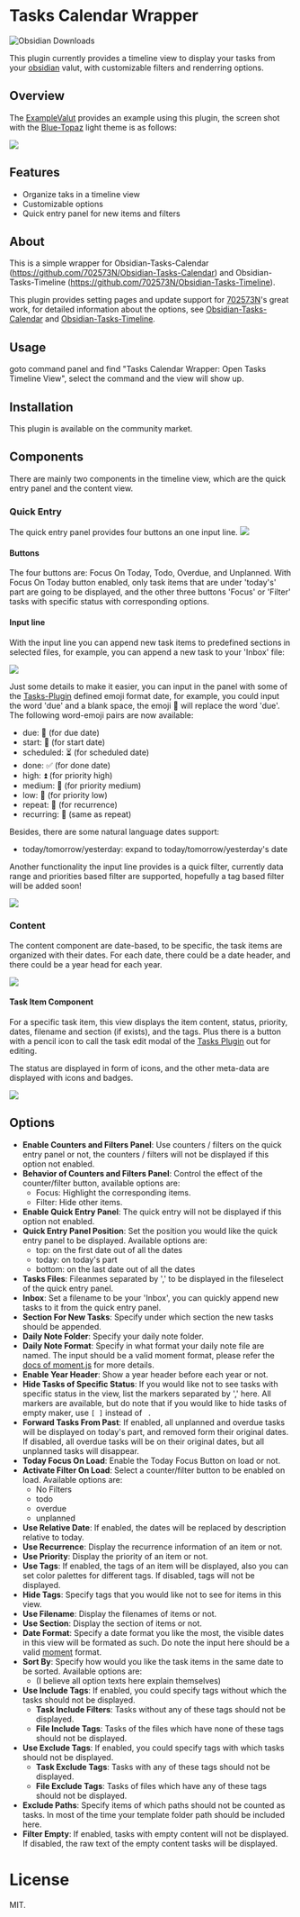 # Tasks Calendar Wrapper

![Obsidian Downloads](https://img.shields.io/badge/dynamic/json?logo=obsidian&color=%23483699&label=downloads&query=%24%5B%22tasks-calendar-wrapper%22%5D.downloads&url=https%3A%2F%2Fraw.githubusercontent.com%2Fobsidianmd%2Fobsidian-releases%2Fmaster%2Fcommunity-plugin-stats.json)

This plugin currently provides a timeline view to display your tasks from your [obsidian](https://obsidian.md/) valut, with customizable filters and renderring options.

## Overview

The [ExampleValut](https://github.com/Leonezz/obsidian-tasks-calendar-wrapper/tree/master/ExampleVault) provides an example using this plugin, the screen shot with the [Blue-Topaz](https://github.com/whyt-byte/Blue-Topaz_Obsidian-css) light theme is as follows:

![](imgs/overview.png)

## Features

- Organize taks in a timeline view
- Customizable options
- Quick entry panel for new items and filters

## About

This is a simple wrapper for Obsidian-Tasks-Calendar (https://github.com/702573N/Obsidian-Tasks-Calendar) and Obsidian-Tasks-Timeline (https://github.com/702573N/Obsidian-Tasks-Timeline).

This plugin provides setting pages and update support for [702573N](https://github.com/702573N)'s great work, for detailed information
about the options, see [Obsidian-Tasks-Calendar](https://github.com/702573N/Obsidian-Tasks-Calendar) and [Obsidian-Tasks-Timeline](https://github.com/702573N/Obsidian-Tasks-Timeline).

## Usage

goto command panel and find "Tasks Calendar Wrapper: Open Tasks Timeline View", select the command and the view will show up.

## Installation

This plugin is available on the community market.

## Components

There are mainly two components in the timeline view, which are the quick entry panel and the content view.

### Quick Entry

The quick entry panel provides four buttons an one input line.
![](imgs/quick_entry.png)

#### Buttons

The four buttons are: Focus On Today, Todo, Overdue, and Unplanned. With Focus On Today button enabled, only task items that are under 'today's' part are going to be displayed, and the other three buttons 'Focus' or 'Filter' tasks with specific status with corresponding options.

#### Input line

With the input line you can append new task items to predefined sections in selected files, for example, you can append a new task to your 'Inbox' file:

![](imgs/newtask.png)

Just some details to make it easier, you can input in the panel with some of the [Tasks-Plugin](https://github.com/obsidian-tasks-group/obsidian-tasks) defined emoji format date, for example, you could input the word 'due' and a blank space, the emoji 📅 will replace the word 'due'. The following word-emoji pairs are now available:

- due: 📅 (for due date)
- start: 🛫 (for start date)
- scheduled: ⏳ (for scheduled date)
- done: ✅ (for done date)
- high: ⏫ (for priority high)
- medium: 🔼 (for priority medium)
- low: 🔽 (for priority low)
- repeat: 🔁 (for recurrence)
- recurring: 🔁 (same as repeat)

Besides, there are some natural language dates support:

- today/tomorrow/yesterday: expand to today/tomorrow/yesterday's date

Another functionality the input line provides is a quick filter, currently data range and priorities based filter are supported, hopefully a tag based filter will be added soon!

![](imgs/filter.png)

### Content

The content component are date-based, to be specific, the task items are organized with their dates. For each date, there could be a date header, and there could be a year head for each year.

![](imgs/content.png)

#### Task Item Component

For a specific task item, this view displays the item content, status, priority, dates, filename and section (if exists), and the tags. Plus there is a button with a pencil icon to call the task edit modal of the [Tasks Plugin](https://github.com/obsidian-tasks-group/obsidian-tasks) out for editing.

The status are displayed in form of icons, and the other meta-data are displayed with icons and badges.

![](imgs/item.png)

## Options

- **Enable Counters and Filters Panel**: Use counters / filters on the quick entry panel or not, the counters / filters will not be displayed if this option not enabled.
- **Behavior of Counters and Filters Panel**: Control the effect of the counter/filter button, available options are:
  - Focus: Highlight the corresponding items.
  - Filter: Hide other items.
- **Enable Quick Entry Panel**: The quick entry will not be displayed if this option not enabled.
- **Quick Entry Panel Position**: Set the position you would like the quick entry panel to be displayed. Available options are:
  - top: on the first date out of all the dates
  - today: on today's part
  - bottom: on the last date out of all the dates
- **Tasks Files**: Fileanmes separated by ',' to be displayed in the fileselect of the quick entry panel.
- **Inbox**: Set a filename to be your 'Inbox', you can quickly append new tasks to it from the quick entry panel.
- **Section For New Tasks**: Specify under which section the new tasks should be appended.
- **Daily Note Folder**: Specify your daily note folder.
- **Daily Note Format**: Specify in what format your daily note file are named. The input should be a valid moment format, please refer the [docs of moment.js](https://momentjs.com/docs/#/displaying/format/) for more details.
- **Enable Year Header**: Show a year header before each year or not.
- **Hide Tasks of Specific Status**: If you would like not to see tasks with specific status in the view, list the markers separated by ',' here. All markers are available, but do note that if you would like to hide tasks of empty maker, use `[ ]` instead of ` `.
- **Forward Tasks From Past**: If enabled, all unplanned and overdue tasks will be displayed on today's part, and removed form their original dates. If disabled, all overdue tasks will be on their original dates, but all unplanned tasks will disappear.
- **Today Focus On Load**: Enable the Today Focus Button on load or not.
- **Activate Filter On Load**: Select a counter/filter button to be enabled on load. Available options are:
  - No Filters
  - todo
  - overdue
  - unplanned
- **Use Relative Date**: If enabled, the dates will be replaced by description relative to today.
- **Use Recurrence**: Display the recurrence information of an item or not.
- **Use Priority**: Display the priority of an item or not.
- **Use Tags**: If enabled, the tags of an item will be displayed, also you can set color palettes for different tags. If disabled, tags will not be displayed.
- **Hide Tags**: Specify tags that you would like not to see for items in this view.
- **Use Filename**: Display the filenames of items or not.
- **Use Section**: Display the section of items or not.
- **Date Format**: Specify a date format you like the most, the visible dates in this view will be formated as such. Do note the input here should be a valid [moment](https://momentjs.com/docs/#/displaying/format/) format.
- **Sort By**: Specify how would you like the task items in the same date to be sorted. Available options are:
  - (I believe all option texts here explain themselves)
- **Use Include Tags**: If enabled, you could specify tags without which the tasks should not be displayed.
  - **Task Include Filters**: Tasks without any of these tags should not be displayed.
  - **File Include Tags**: Tasks of the files which have none of these tags should not be displayed.
- **Use Exclude Tags**: If enabled, you could specify tags with which tasks should not be displayed.
  - **Task Exclude Tags**: Tasks with any of these tags should not be displayed.
  - **File Exclude Tags**: Tasks of files which have any of these tags should not be displayed.
- **Exclude Paths**: Specify items of which paths should not be counted as tasks. In most of the time your template folder path should be included here.
- **Filter Empty**: If enabled, tasks with empty content will not be displayed. If disabled, the raw text of the empty content tasks will be displayed.

# License

MIT.
